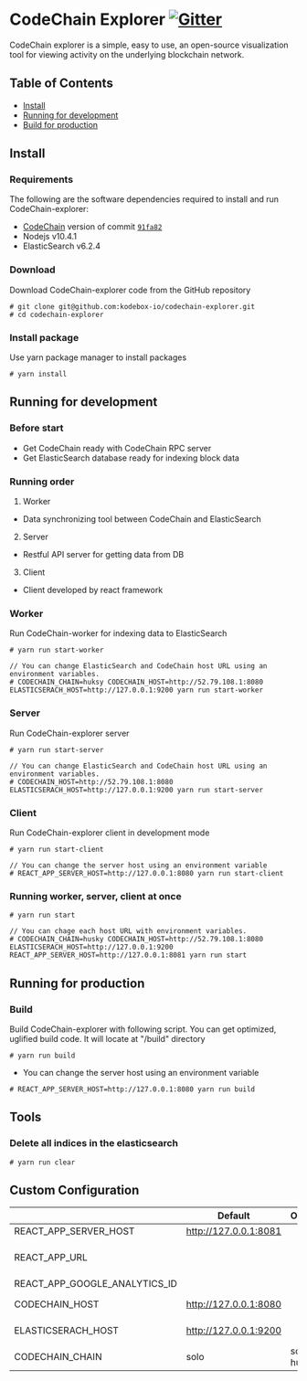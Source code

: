 # CodeChain Explorer [![Gitter](https://badges.gitter.im/CodeChain-io/codechain-explorer.svg)](https://gitter.im/CodeChain-io/codechain-explorer?utm_source=badge&utm_medium=badge&utm_campaign=pr-badge)

CodeChain explorer is a simple, easy to use, an open-source visualization tool for viewing activity on the underlying blockchain network.

## Table of Contents

- [Install](https://github.com/CodeChain-io/codechain-explorer#install)
- [Running for development](https://github.com/CodeChain-io/codechain-explorer#running-for-development)
- [Build for production](https://github.com/CodeChain-io/codechain-explorer#running-for-production)

## Install

### Requirements

The following are the software dependencies required to install and run CodeChain-explorer:

- [CodeChain](https://github.com/CodeChain-io/codechain) version of commit [`91fa82`](https://github.com/CodeChain-io/codechain/commit/91fa82814106e92bf2cf1f31e0a48b3737febe)
- Nodejs v10.4.1
- ElasticSearch v6.2.4

### Download

Download CodeChain-explorer code from the GitHub repository

```
# git clone git@github.com:kodebox-io/codechain-explorer.git
# cd codechain-explorer
```

### Install package

Use yarn package manager to install packages

```
# yarn install
```

## Running for development

### Before start

- Get CodeChain ready with CodeChain RPC server
- Get ElasticSearch database ready for indexing block data

### Running order

1. Worker

- Data synchronizing tool between CodeChain and ElasticSearch

2. Server

- Restful API server for getting data from DB

3. Client

- Client developed by react framework

### Worker

Run CodeChain-worker for indexing data to ElasticSearch

```
# yarn run start-worker

// You can change ElasticSearch and CodeChain host URL using an environment variables.
# CODECHAIN_CHAIN=huksy CODECHAIN_HOST=http://52.79.108.1:8080 ELASTICSERACH_HOST=http://127.0.0.1:9200 yarn run start-worker
```

### Server

Run CodeChain-explorer server

```
# yarn run start-server

// You can change ElasticSearch and CodeChain host URL using an environment variables.
# CODECHAIN_HOST=http://52.79.108.1:8080 ELASTICSERACH_HOST=http://127.0.0.1:9200 yarn run start-server
```

### Client

Run CodeChain-explorer client in development mode

```
# yarn run start-client

// You can change the server host using an environment variable
# REACT_APP_SERVER_HOST=http://127.0.0.1:8080 yarn run start-client
```

### Running worker, server, client at once

```
# yarn run start

// You can chage each host URL with environment variables.
# CODECHAIN_CHAIN=husky CODECHAIN_HOST=http://52.79.108.1:8080 ELASTICSERACH_HOST=http://127.0.0.1:9200 REACT_APP_SERVER_HOST=http://127.0.0.1:8081 yarn run start
```

## Running for production

### Build

Build CodeChain-explorer with following script. You can get optimized, uglified build code. It will locate at "/build" directory

```
# yarn run build
```

- You can change the server host using an environment variable

```
# REACT_APP_SERVER_HOST=http://127.0.0.1:8080 yarn run build
```

## Tools

### Delete all indices in the elasticsearch

```
# yarn run clear
```

## Custom Configuration

|                               | Default               | Options     | Description                         |
| ----------------------------- | --------------------- | ----------- | ----------------------------------- |
| REACT_APP_SERVER_HOST         | http://127.0.0.1:8081 |             | Client)                             |
| REACT_APP_URL                 |                       |             | Client) This is used for open graph |
| REACT_APP_GOOGLE_ANALYTICS_ID |                       |             | Client)                             |
| CODECHAIN_HOST                | http://127.0.0.1:8080 |             | Server, Worker)                     |
| ELASTICSERACH_HOST            | http://127.0.0.1:9200 |             | Server, Worker)                     |
| CODECHAIN_CHAIN               | solo                  | solo, husky | Worker)                             |
